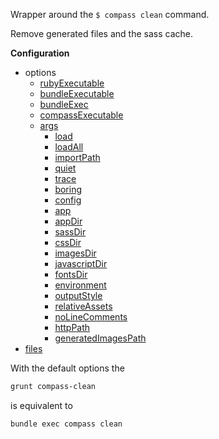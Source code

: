 Wrapper around the `$ compass clean` command.

Remove generated files and the sass cache.

**Configuration**

* options
  * [rubyExecutable](#optionsrubyexecutable)
  * [bundleExecutable](#optionsbundleexecutable)
  * [bundleExec](#optionsbundleexec)
  * [compassExecutable](#optionscompassexecutable)
  * [args](#optionsargs)
    * [load](#optionsargsload)
    * [loadAll](#optionsargsloadall)
    * [importPath](#optionsargsimportpath)
    * [quiet](#optionsargsquiet)
    * [trace](#optionsargstrace)
    * [boring](#optionsargsboring)
    * [config](#optionsargsconfig)
    * [app](#optionsargsapp)
    * [appDir](#optionsargsappdir)
    * [sassDir](#optionsargssassdir)
    * [cssDir](#optionsargscssdir)
    * [imagesDir](#optionsargsimagesdir)
    * [javascriptDir](#optionsargsjavascriptdir)
    * [fontsDir](#optionsargsfontsdir)
    * [environment](#optionsargsenvironment)
    * [outputStyle](#optionsargsoutputstyle)
    * [relativeAssets](#optionsargsrelativeassets)
    * [noLineComments](#optionsargsnolinecomments)
    * [httpPath](#optionsargshttppath)
    * [generatedImagesPath](#optionsargsgeneratedimagespath)
* [files](#files)

With the default options the
```bash
grunt compass-clean
```

is equivalent to
```bash
bundle exec compass clean
```

